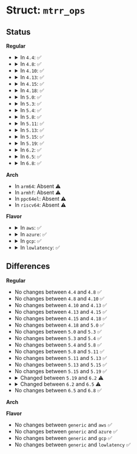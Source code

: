 # Struct: <code>mtrr_ops</code>

## Status
<b>Regular</b>
<ul>
<li>
<details>
<summary>In <code>4.4</code>: ✅</summary>

```c
struct mtrr_ops {
    u32 vendor;
    u32 use_intel_if;
    void (*set)(unsigned int, long unsigned int, long unsigned int, mtrr_type);
    void (*set_all)();
    void (*get)(unsigned int, long unsigned int *, long unsigned int *, mtrr_type *);
    int (*get_free_region)(long unsigned int, long unsigned int, int);
    int (*validate_add_page)(long unsigned int, long unsigned int, unsigned int);
    int (*have_wrcomb)();
};
```
</details>
</li>
<li>
<details>
<summary>In <code>4.8</code>: ✅</summary>

```c
struct mtrr_ops {
    u32 vendor;
    u32 use_intel_if;
    void (*set)(unsigned int, long unsigned int, long unsigned int, mtrr_type);
    void (*set_all)();
    void (*get)(unsigned int, long unsigned int *, long unsigned int *, mtrr_type *);
    int (*get_free_region)(long unsigned int, long unsigned int, int);
    int (*validate_add_page)(long unsigned int, long unsigned int, unsigned int);
    int (*have_wrcomb)();
};
```
</details>
</li>
<li>
<details>
<summary>In <code>4.10</code>: ✅</summary>

```c
struct mtrr_ops {
    u32 vendor;
    u32 use_intel_if;
    void (*set)(unsigned int, long unsigned int, long unsigned int, mtrr_type);
    void (*set_all)();
    void (*get)(unsigned int, long unsigned int *, long unsigned int *, mtrr_type *);
    int (*get_free_region)(long unsigned int, long unsigned int, int);
    int (*validate_add_page)(long unsigned int, long unsigned int, unsigned int);
    int (*have_wrcomb)();
};
```
</details>
</li>
<li>
<details>
<summary>In <code>4.13</code>: ✅</summary>

```c
struct mtrr_ops {
    u32 vendor;
    u32 use_intel_if;
    void (*set)(unsigned int, long unsigned int, long unsigned int, mtrr_type);
    void (*set_all)();
    void (*get)(unsigned int, long unsigned int *, long unsigned int *, mtrr_type *);
    int (*get_free_region)(long unsigned int, long unsigned int, int);
    int (*validate_add_page)(long unsigned int, long unsigned int, unsigned int);
    int (*have_wrcomb)();
};
```
</details>
</li>
<li>
<details>
<summary>In <code>4.15</code>: ✅</summary>

```c
struct mtrr_ops {
    u32 vendor;
    u32 use_intel_if;
    void (*set)(unsigned int, long unsigned int, long unsigned int, mtrr_type);
    void (*set_all)();
    void (*get)(unsigned int, long unsigned int *, long unsigned int *, mtrr_type *);
    int (*get_free_region)(long unsigned int, long unsigned int, int);
    int (*validate_add_page)(long unsigned int, long unsigned int, unsigned int);
    int (*have_wrcomb)();
};
```
</details>
</li>
<li>
<details>
<summary>In <code>4.18</code>: ✅</summary>

```c
struct mtrr_ops {
    u32 vendor;
    u32 use_intel_if;
    void (*set)(unsigned int, long unsigned int, long unsigned int, mtrr_type);
    void (*set_all)();
    void (*get)(unsigned int, long unsigned int *, long unsigned int *, mtrr_type *);
    int (*get_free_region)(long unsigned int, long unsigned int, int);
    int (*validate_add_page)(long unsigned int, long unsigned int, unsigned int);
    int (*have_wrcomb)();
};
```
</details>
</li>
<li>
<details>
<summary>In <code>5.0</code>: ✅</summary>

```c
struct mtrr_ops {
    u32 vendor;
    u32 use_intel_if;
    void (*set)(unsigned int, long unsigned int, long unsigned int, mtrr_type);
    void (*set_all)();
    void (*get)(unsigned int, long unsigned int *, long unsigned int *, mtrr_type *);
    int (*get_free_region)(long unsigned int, long unsigned int, int);
    int (*validate_add_page)(long unsigned int, long unsigned int, unsigned int);
    int (*have_wrcomb)();
};
```
</details>
</li>
<li>
<details>
<summary>In <code>5.3</code>: ✅</summary>

```c
struct mtrr_ops {
    u32 vendor;
    u32 use_intel_if;
    void (*set)(unsigned int, long unsigned int, long unsigned int, mtrr_type);
    void (*set_all)();
    void (*get)(unsigned int, long unsigned int *, long unsigned int *, mtrr_type *);
    int (*get_free_region)(long unsigned int, long unsigned int, int);
    int (*validate_add_page)(long unsigned int, long unsigned int, unsigned int);
    int (*have_wrcomb)();
};
```
</details>
</li>
<li>
<details>
<summary>In <code>5.4</code>: ✅</summary>

```c
struct mtrr_ops {
    u32 vendor;
    u32 use_intel_if;
    void (*set)(unsigned int, long unsigned int, long unsigned int, mtrr_type);
    void (*set_all)();
    void (*get)(unsigned int, long unsigned int *, long unsigned int *, mtrr_type *);
    int (*get_free_region)(long unsigned int, long unsigned int, int);
    int (*validate_add_page)(long unsigned int, long unsigned int, unsigned int);
    int (*have_wrcomb)();
};
```
</details>
</li>
<li>
<details>
<summary>In <code>5.8</code>: ✅</summary>

```c
struct mtrr_ops {
    u32 vendor;
    u32 use_intel_if;
    void (*set)(unsigned int, long unsigned int, long unsigned int, mtrr_type);
    void (*set_all)();
    void (*get)(unsigned int, long unsigned int *, long unsigned int *, mtrr_type *);
    int (*get_free_region)(long unsigned int, long unsigned int, int);
    int (*validate_add_page)(long unsigned int, long unsigned int, unsigned int);
    int (*have_wrcomb)();
};
```
</details>
</li>
<li>
<details>
<summary>In <code>5.11</code>: ✅</summary>

```c
struct mtrr_ops {
    u32 vendor;
    u32 use_intel_if;
    void (*set)(unsigned int, long unsigned int, long unsigned int, mtrr_type);
    void (*set_all)();
    void (*get)(unsigned int, long unsigned int *, long unsigned int *, mtrr_type *);
    int (*get_free_region)(long unsigned int, long unsigned int, int);
    int (*validate_add_page)(long unsigned int, long unsigned int, unsigned int);
    int (*have_wrcomb)();
};
```
</details>
</li>
<li>
<details>
<summary>In <code>5.13</code>: ✅</summary>

```c
struct mtrr_ops {
    u32 vendor;
    u32 use_intel_if;
    void (*set)(unsigned int, long unsigned int, long unsigned int, mtrr_type);
    void (*set_all)();
    void (*get)(unsigned int, long unsigned int *, long unsigned int *, mtrr_type *);
    int (*get_free_region)(long unsigned int, long unsigned int, int);
    int (*validate_add_page)(long unsigned int, long unsigned int, unsigned int);
    int (*have_wrcomb)();
};
```
</details>
</li>
<li>
<details>
<summary>In <code>5.15</code>: ✅</summary>

```c
struct mtrr_ops {
    u32 vendor;
    u32 use_intel_if;
    void (*set)(unsigned int, long unsigned int, long unsigned int, mtrr_type);
    void (*set_all)();
    void (*get)(unsigned int, long unsigned int *, long unsigned int *, mtrr_type *);
    int (*get_free_region)(long unsigned int, long unsigned int, int);
    int (*validate_add_page)(long unsigned int, long unsigned int, unsigned int);
    int (*have_wrcomb)();
};
```
</details>
</li>
<li>
<details>
<summary>In <code>5.19</code>: ✅</summary>

```c
struct mtrr_ops {
    u32 vendor;
    u32 use_intel_if;
    void (*set)(unsigned int, long unsigned int, long unsigned int, mtrr_type);
    void (*set_all)();
    void (*get)(unsigned int, long unsigned int *, long unsigned int *, mtrr_type *);
    int (*get_free_region)(long unsigned int, long unsigned int, int);
    int (*validate_add_page)(long unsigned int, long unsigned int, unsigned int);
    int (*have_wrcomb)();
};
```
</details>
</li>
<li>
<details>
<summary>In <code>6.2</code>: ✅</summary>

```c
struct mtrr_ops {
    u32 vendor;
    void (*set)(unsigned int, long unsigned int, long unsigned int, mtrr_type);
    void (*get)(unsigned int, long unsigned int *, long unsigned int *, mtrr_type *);
    int (*get_free_region)(long unsigned int, long unsigned int, int);
    int (*validate_add_page)(long unsigned int, long unsigned int, unsigned int);
    int (*have_wrcomb)();
};
```
</details>
</li>
<li>
<details>
<summary>In <code>6.5</code>: ✅</summary>

```c
struct mtrr_ops {
    u32 var_regs;
    void (*set)(unsigned int, long unsigned int, long unsigned int, mtrr_type);
    void (*get)(unsigned int, long unsigned int *, long unsigned int *, mtrr_type *);
    int (*get_free_region)(long unsigned int, long unsigned int, int);
    int (*validate_add_page)(long unsigned int, long unsigned int, unsigned int);
    int (*have_wrcomb)();
};
```
</details>
</li>
<li>
<details>
<summary>In <code>6.8</code>: ✅</summary>

```c
struct mtrr_ops {
    u32 var_regs;
    void (*set)(unsigned int, long unsigned int, long unsigned int, mtrr_type);
    void (*get)(unsigned int, long unsigned int *, long unsigned int *, mtrr_type *);
    int (*get_free_region)(long unsigned int, long unsigned int, int);
    int (*validate_add_page)(long unsigned int, long unsigned int, unsigned int);
    int (*have_wrcomb)();
};
```
</details>
</li>
</ul>
<b>Arch</b>
<ul>
<li>
In <code>arm64</code>: Absent ⚠️
</li>
<li>
In <code>armhf</code>: Absent ⚠️
</li>
<li>
In <code>ppc64el</code>: Absent ⚠️
</li>
<li>
In <code>riscv64</code>: Absent ⚠️
</li>
</ul>
<b>Flavor</b>
<ul>
<li>
<details>
<summary>In <code>aws</code>: ✅</summary>

```c
struct mtrr_ops {
    u32 vendor;
    u32 use_intel_if;
    void (*set)(unsigned int, long unsigned int, long unsigned int, mtrr_type);
    void (*set_all)();
    void (*get)(unsigned int, long unsigned int *, long unsigned int *, mtrr_type *);
    int (*get_free_region)(long unsigned int, long unsigned int, int);
    int (*validate_add_page)(long unsigned int, long unsigned int, unsigned int);
    int (*have_wrcomb)();
};
```
</details>
</li>
<li>
<details>
<summary>In <code>azure</code>: ✅</summary>

```c
struct mtrr_ops {
    u32 vendor;
    u32 use_intel_if;
    void (*set)(unsigned int, long unsigned int, long unsigned int, mtrr_type);
    void (*set_all)();
    void (*get)(unsigned int, long unsigned int *, long unsigned int *, mtrr_type *);
    int (*get_free_region)(long unsigned int, long unsigned int, int);
    int (*validate_add_page)(long unsigned int, long unsigned int, unsigned int);
    int (*have_wrcomb)();
};
```
</details>
</li>
<li>
<details>
<summary>In <code>gcp</code>: ✅</summary>

```c
struct mtrr_ops {
    u32 vendor;
    u32 use_intel_if;
    void (*set)(unsigned int, long unsigned int, long unsigned int, mtrr_type);
    void (*set_all)();
    void (*get)(unsigned int, long unsigned int *, long unsigned int *, mtrr_type *);
    int (*get_free_region)(long unsigned int, long unsigned int, int);
    int (*validate_add_page)(long unsigned int, long unsigned int, unsigned int);
    int (*have_wrcomb)();
};
```
</details>
</li>
<li>
<details>
<summary>In <code>lowlatency</code>: ✅</summary>

```c
struct mtrr_ops {
    u32 vendor;
    u32 use_intel_if;
    void (*set)(unsigned int, long unsigned int, long unsigned int, mtrr_type);
    void (*set_all)();
    void (*get)(unsigned int, long unsigned int *, long unsigned int *, mtrr_type *);
    int (*get_free_region)(long unsigned int, long unsigned int, int);
    int (*validate_add_page)(long unsigned int, long unsigned int, unsigned int);
    int (*have_wrcomb)();
};
```
</details>
</li>
</ul>

## Differences
<b>Regular</b>
<ul>
<li>
No changes between <code>4.4</code> and <code>4.8</code> ✅
</li>
<li>
No changes between <code>4.8</code> and <code>4.10</code> ✅
</li>
<li>
No changes between <code>4.10</code> and <code>4.13</code> ✅
</li>
<li>
No changes between <code>4.13</code> and <code>4.15</code> ✅
</li>
<li>
No changes between <code>4.15</code> and <code>4.18</code> ✅
</li>
<li>
No changes between <code>4.18</code> and <code>5.0</code> ✅
</li>
<li>
No changes between <code>5.0</code> and <code>5.3</code> ✅
</li>
<li>
No changes between <code>5.3</code> and <code>5.4</code> ✅
</li>
<li>
No changes between <code>5.4</code> and <code>5.8</code> ✅
</li>
<li>
No changes between <code>5.8</code> and <code>5.11</code> ✅
</li>
<li>
No changes between <code>5.11</code> and <code>5.13</code> ✅
</li>
<li>
No changes between <code>5.13</code> and <code>5.15</code> ✅
</li>
<li>
No changes between <code>5.15</code> and <code>5.19</code> ✅
</li>
<li>
<details>
<summary>Changed between <code>5.19</code> and <code>6.2</code> ⚠️</summary>
<ul>
<li>
<b>Field removed. </b>
<code>u32 use_intel_if</code>
</li>
<li>
<b>Field removed. </b>
<code>void (*set_all)()</code>
</li>
</ul>
</details>
</li>
<li>
<details>
<summary>Changed between <code>6.2</code> and <code>6.5</code> ⚠️</summary>
<ul>
<li>
<b>Field added. </b>
<code>u32 var_regs</code>
</li>
<li>
<b>Field removed. </b>
<code>u32 vendor</code>
</li>
</ul>
</details>
</li>
<li>
No changes between <code>6.5</code> and <code>6.8</code> ✅
</li>
</ul>
<b>Arch</b>
<ul>
</ul>
<b>Flavor</b>
<ul>
<li>
No changes between <code>generic</code> and <code>aws</code> ✅
</li>
<li>
No changes between <code>generic</code> and <code>azure</code> ✅
</li>
<li>
No changes between <code>generic</code> and <code>gcp</code> ✅
</li>
<li>
No changes between <code>generic</code> and <code>lowlatency</code> ✅
</li>
</ul>
